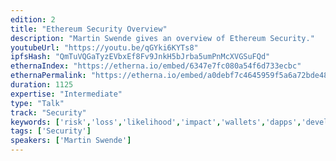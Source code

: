 ```yaml
---
edition: 2
title: "Ethereum Security Overview"
description: "Martin Swende gives an overview of Ethereum Security."
youtubeUrl: "https://youtu.be/qGYki6KYTs8"
ipfsHash: "QmTuVQGaTyzEVbxEf8Fv9JnkH5bJrba5umPnMcXVGSuFQd"
ethernaIndex: "https://etherna.io/embed/6347e7fc080a54f6d733ecbc"
ethernaPermalink: "https://etherna.io/embed/a0debf7c4645959f5a6a72bde488a72c2bf07093175627620a9c5faff07cf73b"
duration: 1125
expertise: "Intermediate"
type: "Talk"
track: "Security"
keywords: ['risk','loss','likelihood','impact','wallets','dapps','developers','network','isolation','tamper','hsm','vault','verified','randomness','audit','vm']
tags: ['Security']
speakers: ['Martin Swende']
---
```

